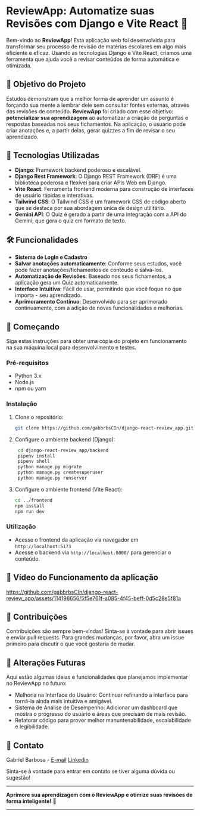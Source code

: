 # ReviewApp: Automatize suas Revisões com Django e Vite React 🚀

Bem-vindo ao **ReviewApp**! Esta aplicação web foi desenvolvida para transformar seu processo de revisão de matérias escolares em algo mais eficiente e eficaz. Usando as tecnologias Django e Vite React, criamos uma ferramenta que ajuda você a revisar conteúdos de forma automática e otimizada.

## 🎯 Objetivo do Projeto

Estudos demonstram que a melhor forma de aprender um assunto é forçando sua mente a lembrar dele sem consultar fontes externas, através das revisões de conteúdo. **ReviewApp** foi criado com esse objetivo: **potencializar sua aprendizagem** ao automatizar a criação de perguntas e respostas baseadas nos seus fichamentos. Na aplicação, o usuário pode criar anotações e, a partir delas, gerar quizzes a fim de revisar o seu aprendizado.

## 🚀 Tecnologias Utilizadas

- **Django**: Framework backend poderoso e escalável.
- **Django Rest Framework**: O Django REST Framework (DRF) é uma biblioteca poderosa e flexível para criar APIs Web em Django.
- **Vite React**: Ferramenta frontend moderna para construção de interfaces de usuário rápidas e interativas.
- **Tailwind CSS**: O Tailwind CSS é um framework CSS de código aberto que se destaca por sua abordagem única de design utilitário.
- **Gemini API**: O Quiz é gerado a partir de uma integração com a API do Gemini, que gera o quiz em formato de texto. 

## 🛠️ Funcionalidades

- **Sistema de LogIn e Cadastro**
- **Salvar anotações automaticamente**: Conforme seus estudos, você pode fazer anotações/fichamentos de contéudo e salvá-los.
- **Automatização de Revisões**: Baseado nos seus fichamentos, a aplicação gera um Quiz automaticamente.
- **Interface Intuitiva**: Fácil de usar, permitindo que você foque no que importa - seu aprendizado.
- **Aprimoramento Contínuo**: Desenvolvido para ser aprimorado continuamente, com a adição de novas funcionalidades e melhorias.

## 🚀 Começando

Siga estas instruções para obter uma cópia do projeto em funcionamento na sua máquina local para desenvolvimento e testes.

### Pré-requisitos

- Python 3.x
- Node.js
- npm ou yarn

### Instalação

1. Clone o repositório:
   ```sh
   git clone https://github.com/gabbrbsCIn/django-react-review_app.git
   ```

2. Configure o ambiente backend (Django):
   ```sh
    cd django-react-review_app/backend
    pipenv install
    pipenv shell
    python manage.py migrate
    python manage.py createsuperuser
    python manage.py runserver
   ```

3. Configure o ambiente frontend (Vite React):
   ```sh
   cd ../frontend
   npm install
   npm run dev
   ```

### Utilização

- Acesse o frontend da aplicação via navegador em `http://localhost:5173`
- Acesse o backend via `http://localhost:8000/` para gerenciar o conteúdo.
  

## 🎥 Vídeo do Funcionamento da aplicação

https://github.com/gabbrbsCIn/django-react-review_app/assets/114198656/5f5e761f-a085-4f45-beff-0d5c28e5f81a


## 🤝 Contribuições

Contribuições são sempre bem-vindas! Sinta-se à vontade para abrir issues e enviar pull requests. Para grandes mudanças, por favor, abra um issue primeiro para discutir o que você gostaria de mudar.

## 🔮 Alterações Futuras
Aqui estão algumas ideias e funcionalidades que planejamos implementar no ReviewApp no futuro:

- Melhoria na Interface do Usuário: Continuar refinando a interface para torná-la ainda mais intuitiva e amigável.
- Sistema de Análise de Desempenho: Adicionar um dashboard que mostra o progresso do usuário e áreas que precisam de mais revisão.
- Refatorar código para prover melhor manuntenabilidade, escalabilidade e legibilidade.

## 💬 Contato

Gabriel Barbosa - [E-mail](mailto:barbosa.gabrielg1@gmail.com) [Linkedin](https://www.linkedin.com/in/gabriel-barbosa-977717268/)


Sinta-se à vontade para entrar em contato se tiver alguma dúvida ou sugestão!

---

**Aprimore sua aprendizagem com o ReviewApp e otimize suas revisões de forma inteligente!** 🌟

---
